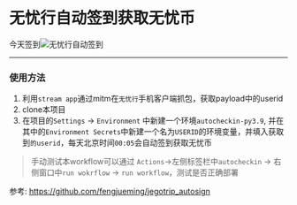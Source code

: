 # 无忧行自动签到获取无忧币

今天签到![无忧行自动签到](https://github.com/leo-mao/auto_checkin/workflows/%E6%97%A0%E5%BF%A7%E8%A1%8C%E7%AD%BE%E5%88%B0/badge.svg)

---
### 使用方法
1. 利用`stream app`通过mitm在`无忧行`手机客户端抓包，获取payload中的userid
2. clone本项目
3. 在项目的`Settings` -> `Environment` 中新建一个环境`autocheckin-py3.9`, 并在其中的`Environment Secrets`中新建一个名为`USERID`的环境变量，并填入获取到`的userid`，每天北京时间`00:05`会自动签到获取无忧币



> 手动测试本workflow可以通过 `Actions`->左侧标签栏中`autocheckin` -> 右侧窗口中`run wokrflow` -> `run workflow`，测试是否正确部署
 
 
 参考: 
 https://github.com/fengjueming/jegotrip_autosign

